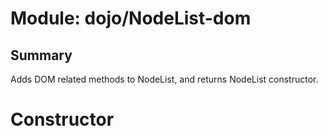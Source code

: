 # Module: dojo/NodeList-dom

## Summary

Adds DOM related methods to NodeList, and returns NodeList constructor.
# Constructor

